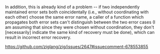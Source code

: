 In addition, this is already kind of a problem -- if two independently maintained error sets both coincidentally (i.e., without coordinating with each other) choose the same error name, a caller of a function which propagates both error sets can't distinguish between the two error cases (I am assuming that since they were chosen without coordination, they don't [necessarily] indicate the same kind of recovery must be done), which can result in incorrect error recovery.

https://github.com/ziglang/zig/issues/2647#issuecomment-678553855
